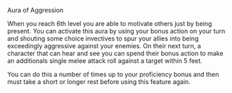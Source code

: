 Aura of Aggression

When you reach 6th level you are able to motivate others just by being present. You can activate this aura by using your bonus action on your turn and shouting some choice invectives to spur your allies into being exceedingly aggressive against your enemies. On their next turn, a character that can hear and see you can spend their bonus action to make an additionals single melee attack roll against a target within 5 feet.

You can do this a number of times up to your proficiency bonus and then must take a short or longer rest before using this feature again.